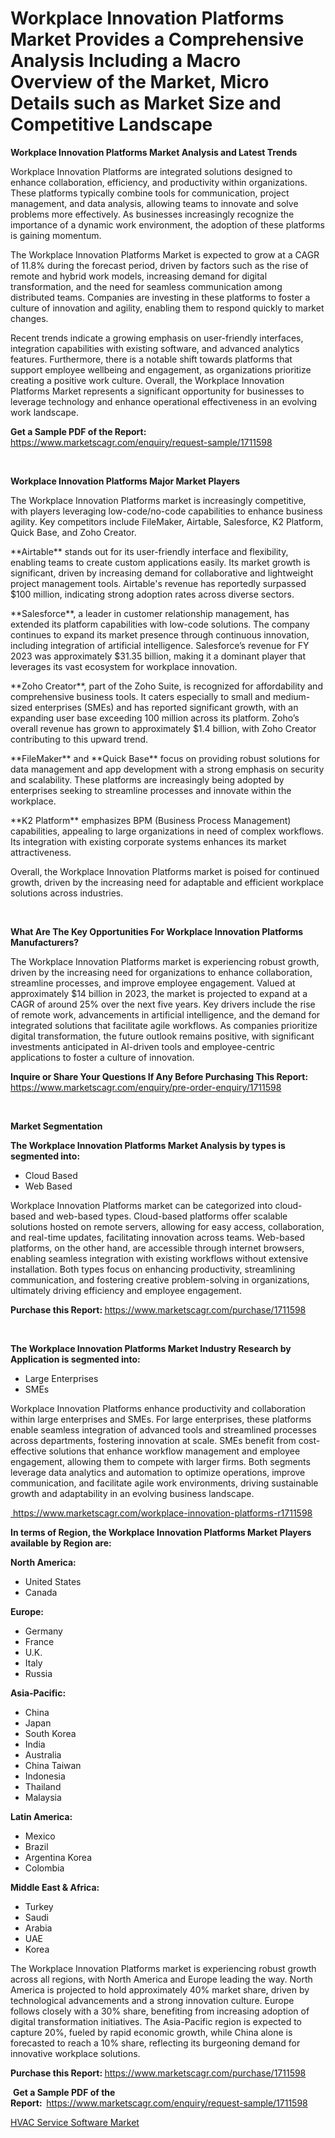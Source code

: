 <p><h1>Workplace Innovation Platforms Market Provides a Comprehensive Analysis Including a Macro Overview of the Market, Micro Details such as Market Size and Competitive Landscape</h1></p><p><strong>Workplace Innovation Platforms Market Analysis and Latest Trends</strong></p>
<p><p>Workplace Innovation Platforms are integrated solutions designed to enhance collaboration, efficiency, and productivity within organizations. These platforms typically combine tools for communication, project management, and data analysis, allowing teams to innovate and solve problems more effectively. As businesses increasingly recognize the importance of a dynamic work environment, the adoption of these platforms is gaining momentum.</p><p>The Workplace Innovation Platforms Market is expected to grow at a CAGR of 11.8% during the forecast period, driven by factors such as the rise of remote and hybrid work models, increasing demand for digital transformation, and the need for seamless communication among distributed teams. Companies are investing in these platforms to foster a culture of innovation and agility, enabling them to respond quickly to market changes.</p><p>Recent trends indicate a growing emphasis on user-friendly interfaces, integration capabilities with existing software, and advanced analytics features. Furthermore, there is a notable shift towards platforms that support employee wellbeing and engagement, as organizations prioritize creating a positive work culture. Overall, the Workplace Innovation Platforms Market represents a significant opportunity for businesses to leverage technology and enhance operational effectiveness in an evolving work landscape.</p></p>
<p><strong>Get a Sample PDF of the Report:&nbsp;</strong> <a href="https://www.marketscagr.com/enquiry/request-sample/1711598?utm_campaign=2990&utm_medium=2&utm_source=Github&utm_content=ia&utm_term=27032025&utm_id=workplace-innovation-platforms">https://www.marketscagr.com/enquiry/request-sample/1711598</a></p>
<p>&nbsp;</p>
<p><strong>Workplace Innovation Platforms Major Market Players</strong></p>
<p><p>The Workplace Innovation Platforms market is increasingly competitive, with players leveraging low-code/no-code capabilities to enhance business agility. Key competitors include FileMaker, Airtable, Salesforce, K2 Platform, Quick Base, and Zoho Creator.</p><p>**Airtable** stands out for its user-friendly interface and flexibility, enabling teams to create custom applications easily. Its market growth is significant, driven by increasing demand for collaborative and lightweight project management tools. Airtable's revenue has reportedly surpassed $100 million, indicating strong adoption rates across diverse sectors.</p><p>**Salesforce**, a leader in customer relationship management, has extended its platform capabilities with low-code solutions. The company continues to expand its market presence through continuous innovation, including integration of artificial intelligence. Salesforce’s revenue for FY 2023 was approximately $31.35 billion, making it a dominant player that leverages its vast ecosystem for workplace innovation.</p><p>**Zoho Creator**, part of the Zoho Suite, is recognized for affordability and comprehensive business tools. It caters especially to small and medium-sized enterprises (SMEs) and has reported significant growth, with an expanding user base exceeding 100 million across its platform. Zoho’s overall revenue has grown to approximately $1.4 billion, with Zoho Creator contributing to this upward trend.</p><p>**FileMaker** and **Quick Base** focus on providing robust solutions for data management and app development with a strong emphasis on security and scalability. These platforms are increasingly being adopted by enterprises seeking to streamline processes and innovate within the workplace.</p><p>**K2 Platform** emphasizes BPM (Business Process Management) capabilities, appealing to large organizations in need of complex workflows. Its integration with existing corporate systems enhances its market attractiveness.</p><p>Overall, the Workplace Innovation Platforms market is poised for continued growth, driven by the increasing need for adaptable and efficient workplace solutions across industries.</p></p>
<p>&nbsp;</p>
<p><strong>What Are The Key Opportunities For Workplace Innovation Platforms Manufacturers?</strong></p>
<p><p>The Workplace Innovation Platforms market is experiencing robust growth, driven by the increasing need for organizations to enhance collaboration, streamline processes, and improve employee engagement. Valued at approximately $14 billion in 2023, the market is projected to expand at a CAGR of around 25% over the next five years. Key drivers include the rise of remote work, advancements in artificial intelligence, and the demand for integrated solutions that facilitate agile workflows. As companies prioritize digital transformation, the future outlook remains positive, with significant investments anticipated in AI-driven tools and employee-centric applications to foster a culture of innovation.</p></p>
<p><strong>Inquire or Share Your Questions If Any Before Purchasing This Report:</strong> <a href="https://www.marketscagr.com/enquiry/pre-order-enquiry/1711598?utm_campaign=2990&utm_medium=2&utm_source=Github&utm_content=ia&utm_term=27032025&utm_id=workplace-innovation-platforms">https://www.marketscagr.com/enquiry/pre-order-enquiry/1711598</a></p>
<p>&nbsp;</p>
<p><strong>Market Segmentation</strong></p>
<p><strong>The Workplace Innovation Platforms Market Analysis by types is segmented into:</strong></p>
<p><ul><li>Cloud Based</li><li>Web Based</li></ul></p>
<p><p>Workplace Innovation Platforms market can be categorized into cloud-based and web-based types. Cloud-based platforms offer scalable solutions hosted on remote servers, allowing for easy access, collaboration, and real-time updates, facilitating innovation across teams. Web-based platforms, on the other hand, are accessible through internet browsers, enabling seamless integration with existing workflows without extensive installation. Both types focus on enhancing productivity, streamlining communication, and fostering creative problem-solving in organizations, ultimately driving efficiency and employee engagement.</p></p>
<p><strong>Purchase this Report:&nbsp;</strong><a href="https://www.marketscagr.com/purchase/1711598?utm_campaign=2990&utm_medium=2&utm_source=Github&utm_content=ia&utm_term=27032025&utm_id=workplace-innovation-platforms">https://www.marketscagr.com/purchase/1711598</a></p>
<p>&nbsp;</p>
<p><strong>The Workplace Innovation Platforms Market Industry Research by Application is segmented into:</strong></p>
<p><ul><li>Large Enterprises</li><li>SMEs</li></ul></p>
<p><p>Workplace Innovation Platforms enhance productivity and collaboration within large enterprises and SMEs. For large enterprises, these platforms enable seamless integration of advanced tools and streamlined processes across departments, fostering innovation at scale. SMEs benefit from cost-effective solutions that enhance workflow management and employee engagement, allowing them to compete with larger firms. Both segments leverage data analytics and automation to optimize operations, improve communication, and facilitate agile work environments, driving sustainable growth and adaptability in an evolving business landscape.</p></p>
<p><a href="https://www.marketscagr.com/workplace-innovation-platforms-r1711598?utm_campaign=2990&utm_medium=2&utm_source=Github&utm_content=ia&utm_term=27032025&utm_id=workplace-innovation-platforms">&nbsp;https://www.marketscagr.com/workplace-innovation-platforms-r1711598</a></p>
<p><strong>In terms of Region, the Workplace Innovation Platforms Market Players available by Region are:</strong></p>
<p>
    <p> <strong> North America: </strong>
        <ul>
            <li>United States</li>
            <li>Canada</li>
        </ul>
        </p> 
    <p> <strong> Europe: </strong>
        <ul>
            <li>Germany</li>
            <li>France</li>
            <li>U.K.</li>
            <li>Italy</li>
            <li>Russia</li>
        </ul>
        </p> 
    <p> <strong> Asia-Pacific: </strong>
        <ul>
            <li>China</li>
            <li>Japan</li>
            <li>South Korea</li>
            <li>India</li>
            <li>Australia</li>
            <li>China Taiwan</li>
            <li>Indonesia</li>
            <li>Thailand</li>
            <li>Malaysia</li>
        </ul>
        </p> 
    <p> <strong> Latin America: </strong>
        <ul>
            <li>Mexico</li>
            <li>Brazil</li>
            <li>Argentina Korea</li>
            <li>Colombia</li>
        </ul>
        </p> 
    <p> <strong> Middle East & Africa: </strong>
        <ul>
            <li>Turkey</li>
            <li>Saudi</li>
            <li>Arabia</li>
            <li>UAE</li>
            <li>Korea</li>
        </ul>
    </p>
    </p>
<p><p>The Workplace Innovation Platforms market is experiencing robust growth across all regions, with North America and Europe leading the way. North America is projected to hold approximately 40% market share, driven by technological advancements and a strong innovation culture. Europe follows closely with a 30% share, benefiting from increasing adoption of digital transformation initiatives. The Asia-Pacific region is expected to capture 20%, fueled by rapid economic growth, while China alone is forecasted to reach a 10% share, reflecting its burgeoning demand for innovative workplace solutions.</p></p>
<p><strong>Purchase this Report: </strong><a href="https://www.marketscagr.com/purchase/1711598?utm_campaign=2990&utm_medium=2&utm_source=Github&utm_content=ia&utm_term=27032025&utm_id=workplace-innovation-platforms">https://www.marketscagr.com/purchase/1711598</a></p>
<p>&nbsp;<strong>Get a Sample PDF of the Report:&nbsp;&nbsp;</strong><a href="https://www.marketscagr.com/enquiry/request-sample/1711598?utm_campaign=2990&utm_medium=2&utm_source=Github&utm_content=ia&utm_term=27032025&utm_id=workplace-innovation-platforms">https://www.marketscagr.com/enquiry/request-sample/1711598</a></p>
<p><strong></strong></p>
<p><p><a href="https://github.com/scaseiargas/Market-Research-Report-List-1/blob/main/hvac-service-software-market.md?utm_campaign=2990&utm_medium=2&utm_source=Github&utm_content=ia&utm_term=27032025&utm_id=workplace-innovation-platforms">HVAC Service Software Market</a></p></p>